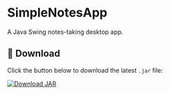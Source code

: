 # SimpleNotesApp
A Java Swing notes-taking desktop app.
## 🔽 Download

Click the button below to download the latest `.jar` file:

[![Download JAR](https://img.shields.io/badge/Download-JAR-blue.svg)](https://github.com/Lokeshbabugorrepati/SimpleNotesApp/releases/latest/download/SimpleNotesApp.jar)
